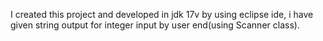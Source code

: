 I created this project and developed in jdk 17v by using eclipse ide, i have given string output for integer input by user end(using Scanner class).
